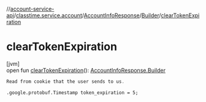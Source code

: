 //[account-service-api](../../../../index.md)/[classtime.service.account](../../index.md)/[AccountInfoResponse](../index.md)/[Builder](index.md)/[clearTokenExpiration](clear-token-expiration.md)

# clearTokenExpiration

[jvm]\
open fun [clearTokenExpiration](clear-token-expiration.md)(): [AccountInfoResponse.Builder](index.md)

```kotlin
Read from cookie that the user sends to us.

```
`.google.protobuf.Timestamp token_expiration = 5;`
